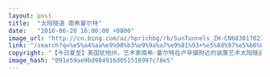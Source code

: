 ```yaml
---
layout: post
title:  "太阳隧道 南希霍尔特"
date:   "2016-06-20 16:00:00 +0800"
image_url: "http://cn.bing.com/az/hprichbg/rb/SunTunnels_ZH-CN6830170234_1920x1080.jpg"
link: "/search?q=%e5%a4%aa%e9%98%b3%e9%9a%a7%e9%81%93+%e5%8d%97%e5%b8%8c%e9%9c%8d%e5%b0%94%e7%89%b9&form=pgbar1&mkt=zh-cn"
copyright: "【今日夏至】美国犹他州，艺术家南希·霍尔特在卢辛镇附近的装置艺术太阳隧道 (© Lindsay Daniels/Tandem Stills +Motion)"
image_hash: "091e59ae9bd984916d051518997c78e5"
---
```

